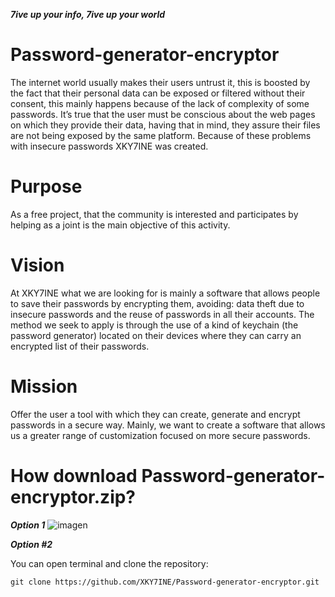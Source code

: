 ***7ive up your info, 7ive up your world***

# Password-generator-encryptor
The internet world usually makes their users untrust it, this is boosted by the fact that their personal data can be exposed or filtered without their consent,
this mainly happens because of the lack of complexity of some passwords. It’s true that the user must be conscious about the web pages on which they provide 
their data, having that in mind, they assure their files are not being exposed by the same platform.
Because of these problems with insecure passwords XKY7INE was created.

# Purpose
As a free project, that the community is interested and participates by helping as a joint is the main objective of this activity.

# Vision
At XKY7INE what we are looking for is mainly a software that allows people to save their passwords by encrypting them, avoiding: data theft due to insecure passwords and the reuse of passwords in all their accounts. The method we seek to apply is through the use of a kind of keychain (the password generator) located on their devices where they can carry an encrypted list of their passwords.

# Mission
Offer the user a tool with which they can create, generate and encrypt passwords in a secure way. Mainly, we want to create a software that allows us a greater
range of customization focused on more secure passwords.

# How download Password-generator-encryptor.zip?

***Option 1***
![imagen](https://user-images.githubusercontent.com/114893109/193656710-7881de3d-acb1-4c3c-b2fe-e6d48bc41e46.png)

***Option #2***

You can open terminal and clone the repository:
```
git clone https://github.com/XKY7INE/Password-generator-encryptor.git
```
